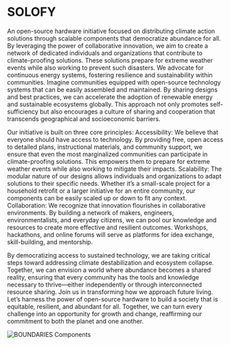 # SOLOFY
An open-source hardware initiative focused on distributing climate action solutions through scalable components that democratize abundance for all.
By leveraging the power of collaborative innovation, we aim to create a network of dedicated individuals and organizations that contribute to climate-proofing solutions. These solutions prepare for extreme weather events while also working to prevent such disasters. We advocate for continuous energy systems, fostering resilience and sustainability within communities.
Imagine communities equipped with open-source technology systems that can be easily assembled and maintained. By sharing designs and best practices, we can accelerate the adoption of renewable energy and sustainable ecosystems globally. This approach not only promotes self-sufficiency but also encourages a culture of sharing and cooperation that transcends geographical and socioeconomic barriers.

Our initiative is built on three core principles:
Accessibility: We believe that everyone should have access to technology. By providing free, open access to detailed plans, instructional materials, and community support, we ensure that even the most marginalized communities can participate in climate-proofing solutions. This empowers them to prepare for extreme weather events while also working to mitigate their impacts.
Scalability: The modular nature of our designs allows individuals and organizations to adapt solutions to their specific needs. Whether it’s a small-scale project for a household retrofit or a larger initiative for an entire community, our components can be easily scaled up or down to fit any context.
Collaboration: We recognize that innovation flourishes in collaborative environments. By building a network of makers, engineers, environmentalists, and everyday citizens, we can pool our knowledge and resources to create more effective and resilient outcomes. Workshops, hackathons, and online forums will serve as platforms for idea exchange, skill-building, and mentorship.

By democratizing access to sustained technology, we are taking critical steps toward addressing climate destabilization and ecosystem collapse. Together, we can envision a world where abundance becomes a shared reality, ensuring that every community has the tools and knowledge necessary to thrive—either independently or through interconnected resource sharing.
Join us in transforming how we approach future living. Let’s harness the power of open-source hardware to build a society that is equitable, resilient, and abundant for all. Together, we can turn every challenge into an opportunity for growth and change, reaffirming our commitment to both the planet and one another.

![BOUNDARIES Components](https://github.com/user-attachments/assets/331ea723-3cb7-4565-93d9-ae518e3d810c)


